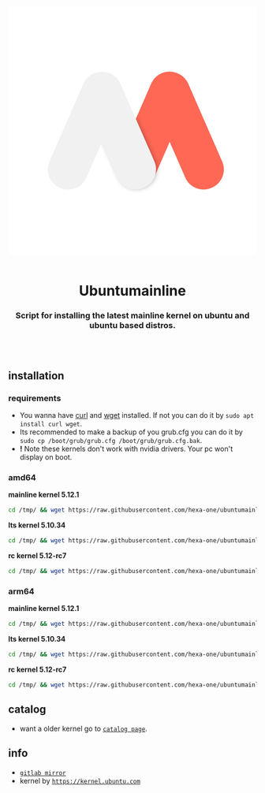 <div align="center">
  <a align="center">
    <center align="center">
      <img src="assets/Ubuntumainline-v1.0.png" alt="ubuntumainline" align="center">
    </center>
  </a>
  <br>
  <h1 align="center"><center>Ubuntumainline</center></h1>
  <h3 align="center"><center>Script for installing the latest mainline kernel on ubuntu and ubuntu based distros.</center></h3>
  <br>
  <br>
</div>

## installation

### requirements

- You wanna have [curl](https://curl.haxx.se/) and [wget](https://www.gnu.org/software/wget/) installed. If not you can do it by `sudo apt install curl wget`.
- Its recommended to make a backup of you grub.cfg you can do it by `sudo cp /boot/grub/grub.cfg /boot/grub/grub.cfg.bak`.
- **!** Note these kernels don't work with nvidia drivers. Your pc won't display on boot.

### amd64

**mainline kernel 5.12.1**

```bash
cd /tmp/ && wget https://raw.githubusercontent.com/hexa-one/ubuntumainline/main/catalog/5.12.1/install.sh && chmod +x install.sh && sudo ./install.sh -amd
```
**lts kernel 5.10.34**

```bash
cd /tmp/ && wget https://raw.githubusercontent.com/hexa-one/ubuntumainline/main/catalog/5.10.34/install.sh && chmod +x install.sh && sudo ./install.sh -amd
```

**rc kernel 5.12-rc7**
```bash
cd /tmp/ && wget https://raw.githubusercontent.com/hexa-one/ubuntumainline/main/catalog/5.12-rc7/install.sh && chmod +x install.sh && sudo ./install.sh -amd
```

### arm64

**mainline kernel 5.12.1**
```bash
cd /tmp/ && wget https://raw.githubusercontent.com/hexa-one/ubuntumainline/main/catalog/5.12.1/install.sh && chmod +x install.sh && sudo ./install.sh -arm
```

**lts kernel 5.10.34**
```bash
cd /tmp/ && wget https://raw.githubusercontent.com/hexa-one/ubuntumainline/main/catalog/5.10.34/install.sh && chmod +x install.sh && sudo ./install.sh -arm
```

**rc kernel 5.12-rc7**
```bash
cd /tmp/ && wget https://raw.githubusercontent.com/hexa-one/ubuntumainline/main/catalog/5.12-rc7/install.sh && chmod +x install.sh && sudo ./install.sh -arm
```

## catalog

- want a older kernel go to [`catalog page`](../catalog/README.md).

## info

- [`gitlab mirror`](https://gitlab.com/hexa-one/ubuntumainline)
- kernel by [`https://kernel.ubuntu.com`](https://kernel.ubuntu.com/)
